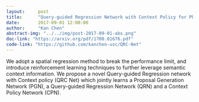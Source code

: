 ```yaml
---
layout:     post
title:      "Query-guided Regression Network with Context Policy for Phrase Grounding"
date:       2017-09-01 12:00:00
author:     "Kan Chen"
abstract-img: "../../img/post-2017-09-01-abs.png"
doc-link: "https://arxiv.org/pdf/1708.01676.pdf"
code-link: "https://github.com/kanchen-usc/QRC-Net"
---
```


<p class="bigger_p_font">We adopt a spatial regression method to break the performance limit, and introduce reinforcement learning techniques to further leverage semantic context information. We propose a novel Query-guided Regression network with Context policy (QRC Net) which jointly learns a Proposal Generation Network (PGN), a Query-guided Regression Network (QRN) and a Context Policy Network (CPN).</p>
